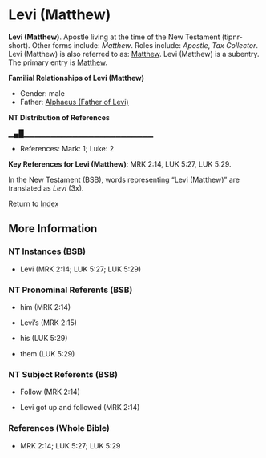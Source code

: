 # Levi (Matthew)
**Levi (Matthew)**. 
Apostle living at the time of the New Testament (tipnr-short). 
Other forms include: 
*Matthew*. 
Roles include: 
_Apostle_, _Tax Collector_. 
Levi (Matthew) is also referred to as: 
[Matthew](Matthew.md). 
Levi (Matthew) is a subentry. The primary entry is 
[Matthew](Matthew.md). 




**Familial Relationships of Levi (Matthew)**


* Gender: male
* Father: [Alphaeus (Father of Levi)](Alphaeus.2.md)


**NT Distribution of References**

▁▄█▁▁▁▁▁▁▁▁▁▁▁▁▁▁▁▁▁▁▁▁▁▁▁▁
* References: Mark: 1; Luke: 2



**Key References for Levi (Matthew)**: 
MRK 2:14, LUK 5:27, LUK 5:29. 




In the New Testament (BSB), words representing “Levi (Matthew)” are translated as 
*Levi* (3x). 


Return to [Index](00-Index.md)

## More Information

### NT Instances (BSB)

* Levi (MRK 2:14; LUK 5:27; LUK 5:29)



### NT Pronominal Referents (BSB)

* him (MRK 2:14)

* Levi’s (MRK 2:15)

* his (LUK 5:29)

* them (LUK 5:29)



### NT Subject Referents (BSB)

* Follow (MRK 2:14)

* Levi got up and followed (MRK 2:14)



### References (Whole Bible)

* MRK 2:14; LUK 5:27; LUK 5:29



